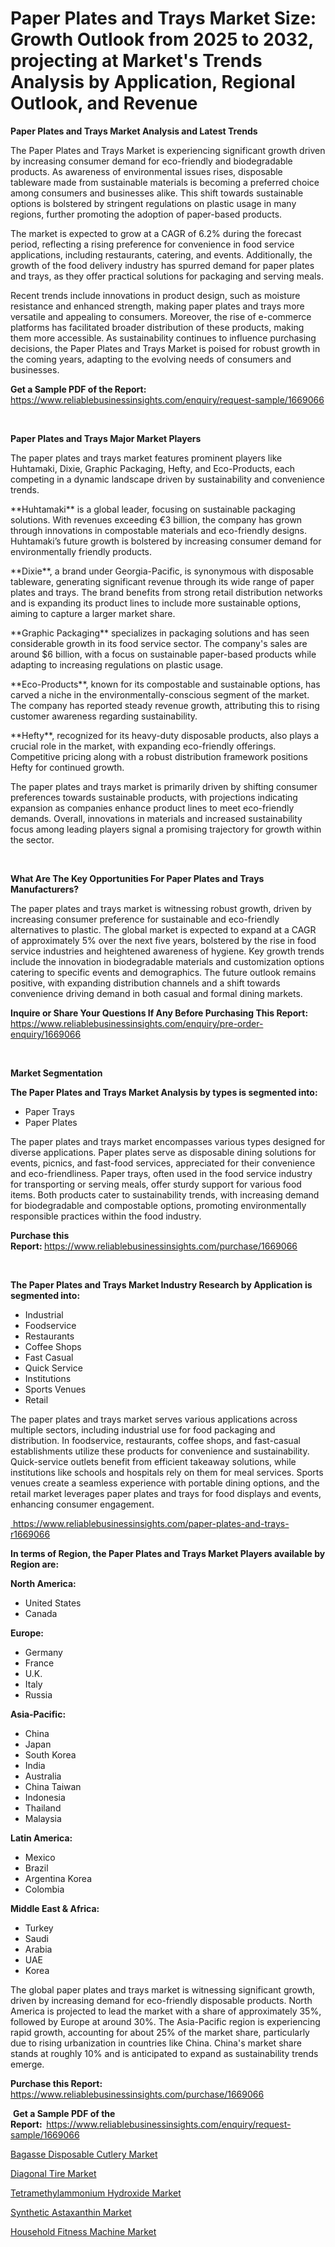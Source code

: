 <p><h1>Paper Plates and Trays Market Size: Growth Outlook from 2025 to 2032, projecting at Market's Trends Analysis by Application, Regional Outlook, and Revenue</h1></p><p><strong>Paper Plates and Trays Market Analysis and Latest Trends</strong></p>
<p><p>The Paper Plates and Trays Market is experiencing significant growth driven by increasing consumer demand for eco-friendly and biodegradable products. As awareness of environmental issues rises, disposable tableware made from sustainable materials is becoming a preferred choice among consumers and businesses alike. This shift towards sustainable options is bolstered by stringent regulations on plastic usage in many regions, further promoting the adoption of paper-based products.</p><p>The market is expected to grow at a CAGR of 6.2% during the forecast period, reflecting a rising preference for convenience in food service applications, including restaurants, catering, and events. Additionally, the growth of the food delivery industry has spurred demand for paper plates and trays, as they offer practical solutions for packaging and serving meals.</p><p>Recent trends include innovations in product design, such as moisture resistance and enhanced strength, making paper plates and trays more versatile and appealing to consumers. Moreover, the rise of e-commerce platforms has facilitated broader distribution of these products, making them more accessible. As sustainability continues to influence purchasing decisions, the Paper Plates and Trays Market is poised for robust growth in the coming years, adapting to the evolving needs of consumers and businesses.</p></p>
<p><strong>Get a Sample PDF of the Report:&nbsp;</strong> <a href="https://www.reliablebusinessinsights.com/enquiry/request-sample/1669066?utm_campaign=1873&utm_medium=2&utm_source=Github&utm_content=ia&utm_term=10022025&utm_id=paper-plates-and-trays">https://www.reliablebusinessinsights.com/enquiry/request-sample/1669066</a></p>
<p>&nbsp;</p>
<p><strong>Paper Plates and Trays Major Market Players</strong></p>
<p><p>The paper plates and trays market features prominent players like Huhtamaki, Dixie, Graphic Packaging, Hefty, and Eco-Products, each competing in a dynamic landscape driven by sustainability and convenience trends. </p><p>**Huhtamaki** is a global leader, focusing on sustainable packaging solutions. With revenues exceeding €3 billion, the company has grown through innovations in compostable materials and eco-friendly designs. Huhtamaki’s future growth is bolstered by increasing consumer demand for environmentally friendly products.</p><p>**Dixie**, a brand under Georgia-Pacific, is synonymous with disposable tableware, generating significant revenue through its wide range of paper plates and trays. The brand benefits from strong retail distribution networks and is expanding its product lines to include more sustainable options, aiming to capture a larger market share.</p><p>**Graphic Packaging** specializes in packaging solutions and has seen considerable growth in its food service sector. The company's sales are around $6 billion, with a focus on sustainable paper-based products while adapting to increasing regulations on plastic usage.</p><p>**Eco-Products**, known for its compostable and sustainable options, has carved a niche in the environmentally-conscious segment of the market. The company has reported steady revenue growth, attributing this to rising customer awareness regarding sustainability.</p><p>**Hefty**, recognized for its heavy-duty disposable products, also plays a crucial role in the market, with expanding eco-friendly offerings. Competitive pricing along with a robust distribution framework positions Hefty for continued growth.</p><p>The paper plates and trays market is primarily driven by shifting consumer preferences towards sustainable products, with projections indicating expansion as companies enhance product lines to meet eco-friendly demands. Overall, innovations in materials and increased sustainability focus among leading players signal a promising trajectory for growth within the sector.</p></p>
<p>&nbsp;</p>
<p><strong>What Are The Key Opportunities For Paper Plates and Trays Manufacturers?</strong></p>
<p><p>The paper plates and trays market is witnessing robust growth, driven by increasing consumer preference for sustainable and eco-friendly alternatives to plastic. The global market is expected to expand at a CAGR of approximately 5% over the next five years, bolstered by the rise in food service industries and heightened awareness of hygiene. Key growth trends include the innovation in biodegradable materials and customization options catering to specific events and demographics. The future outlook remains positive, with expanding distribution channels and a shift towards convenience driving demand in both casual and formal dining markets.</p></p>
<p><strong>Inquire or Share Your Questions If Any Before Purchasing This Report:</strong> <a href="https://www.reliablebusinessinsights.com/enquiry/pre-order-enquiry/1669066?utm_campaign=1873&utm_medium=2&utm_source=Github&utm_content=ia&utm_term=10022025&utm_id=paper-plates-and-trays">https://www.reliablebusinessinsights.com/enquiry/pre-order-enquiry/1669066</a></p>
<p>&nbsp;</p>
<p><strong>Market Segmentation</strong></p>
<p><strong>The Paper Plates and Trays Market Analysis by types is segmented into:</strong></p>
<p><ul><li>Paper Trays</li><li>Paper Plates</li></ul></p>
<p><p>The paper plates and trays market encompasses various types designed for diverse applications. Paper plates serve as disposable dining solutions for events, picnics, and fast-food services, appreciated for their convenience and eco-friendliness. Paper trays, often used in the food service industry for transporting or serving meals, offer sturdy support for various food items. Both products cater to sustainability trends, with increasing demand for biodegradable and compostable options, promoting environmentally responsible practices within the food industry.</p></p>
<p><strong>Purchase this Report:&nbsp;</strong><a href="https://www.reliablebusinessinsights.com/purchase/1669066?utm_campaign=1873&utm_medium=2&utm_source=Github&utm_content=ia&utm_term=10022025&utm_id=paper-plates-and-trays">https://www.reliablebusinessinsights.com/purchase/1669066</a></p>
<p>&nbsp;</p>
<p><strong>The Paper Plates and Trays Market Industry Research by Application is segmented into:</strong></p>
<p><ul><li>Industrial</li><li>Foodservice</li><li>Restaurants</li><li>Coffee Shops</li><li>Fast Casual</li><li>Quick Service</li><li>Institutions</li><li>Sports Venues</li><li>Retail</li></ul></p>
<p><p>The paper plates and trays market serves various applications across multiple sectors, including industrial use for food packaging and distribution. In foodservice, restaurants, coffee shops, and fast-casual establishments utilize these products for convenience and sustainability. Quick-service outlets benefit from efficient takeaway solutions, while institutions like schools and hospitals rely on them for meal services. Sports venues create a seamless experience with portable dining options, and the retail market leverages paper plates and trays for food displays and events, enhancing consumer engagement.</p></p>
<p><a href="https://www.reliablebusinessinsights.com/paper-plates-and-trays-r1669066?utm_campaign=1873&utm_medium=2&utm_source=Github&utm_content=ia&utm_term=10022025&utm_id=paper-plates-and-trays">&nbsp;https://www.reliablebusinessinsights.com/paper-plates-and-trays-r1669066</a></p>
<p><strong>In terms of Region, the Paper Plates and Trays Market Players available by Region are:</strong></p>
<p>
    <p> <strong> North America: </strong>
        <ul>
            <li>United States</li>
            <li>Canada</li>
        </ul>
        </p> 
    <p> <strong> Europe: </strong>
        <ul>
            <li>Germany</li>
            <li>France</li>
            <li>U.K.</li>
            <li>Italy</li>
            <li>Russia</li>
        </ul>
        </p> 
    <p> <strong> Asia-Pacific: </strong>
        <ul>
            <li>China</li>
            <li>Japan</li>
            <li>South Korea</li>
            <li>India</li>
            <li>Australia</li>
            <li>China Taiwan</li>
            <li>Indonesia</li>
            <li>Thailand</li>
            <li>Malaysia</li>
        </ul>
        </p> 
    <p> <strong> Latin America: </strong>
        <ul>
            <li>Mexico</li>
            <li>Brazil</li>
            <li>Argentina Korea</li>
            <li>Colombia</li>
        </ul>
        </p> 
    <p> <strong> Middle East & Africa: </strong>
        <ul>
            <li>Turkey</li>
            <li>Saudi</li>
            <li>Arabia</li>
            <li>UAE</li>
            <li>Korea</li>
        </ul>
    </p>
    </p>
<p><p>The global paper plates and trays market is witnessing significant growth, driven by increasing demand for eco-friendly disposable products. North America is projected to lead the market with a share of approximately 35%, followed by Europe at around 30%. The Asia-Pacific region is experiencing rapid growth, accounting for about 25% of the market share, particularly due to rising urbanization in countries like China. China's market share stands at roughly 10% and is anticipated to expand as sustainability trends emerge.</p></p>
<p><strong>Purchase this Report: </strong><a href="https://www.reliablebusinessinsights.com/purchase/1669066?utm_campaign=1873&utm_medium=2&utm_source=Github&utm_content=ia&utm_term=10022025&utm_id=paper-plates-and-trays">https://www.reliablebusinessinsights.com/purchase/1669066</a></p>
<p>&nbsp;<strong>Get a Sample PDF of the Report:&nbsp;&nbsp;</strong><a href="https://www.reliablebusinessinsights.com/enquiry/request-sample/1669066?utm_campaign=1873&utm_medium=2&utm_source=Github&utm_content=ia&utm_term=10022025&utm_id=paper-plates-and-trays">https://www.reliablebusinessinsights.com/enquiry/request-sample/1669066</a></p>
<p><strong></strong></p>
<p><p><a href="https://github.com/boyermaragaret8392/Market-Research-Report-List-1/blob/main/bagasse-disposable-cutlery-market.md?utm_campaign=1873&utm_medium=2&utm_source=Github&utm_content=ia&utm_term=10022025&utm_id=paper-plates-and-trays">Bagasse Disposable Cutlery Market</a></p><p><a href="https://www.linkedin.com/pulse/future-diagonal-tire-market-growth-predictions-cagr-87as-xmltc?utm_campaign=1873&utm_medium=2&utm_source=Github&utm_content=ia&utm_term=10022025&utm_id=paper-plates-and-trays">Diagonal Tire Market</a></p><p><a href="https://www.linkedin.com/pulse/navigating-tetramethylammonium-hydroxide-market-size-trends-fpbpc?utm_campaign=1873&utm_medium=2&utm_source=Github&utm_content=ia&utm_term=10022025&utm_id=paper-plates-and-trays">Tetramethylammonium Hydroxide Market</a></p><p><a href="https://www.linkedin.com/pulse/synthetic-astaxanthin-market-analysis-structure-size-growing-pibjf?utm_campaign=1873&utm_medium=2&utm_source=Github&utm_content=ia&utm_term=10022025&utm_id=paper-plates-and-trays">Synthetic Astaxanthin Market</a></p><p><a href="https://github.com/anuellaruska/Market-Research-Report-List-1/blob/main/household-fitness-machine-market.md?utm_campaign=1873&utm_medium=2&utm_source=Github&utm_content=ia&utm_term=10022025&utm_id=paper-plates-and-trays">Household Fitness Machine Market</a></p></p>
